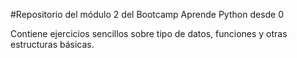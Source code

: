 #Repositorio del módulo 2 del Bootcamp Aprende Python desde 0

Contiene ejercicios sencillos sobre tipo de datos, funciones y otras estructuras básicas. 
